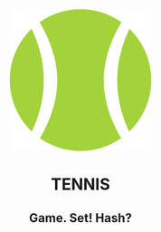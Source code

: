 <div align="center">
      <img src="logo.png" alt="Tennis" height="250">
</div>


<div align="center">
  <h1>TENNIS</h1>
  <h2>Game. Set! Hash?</h2>
</div>
